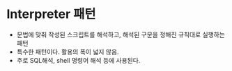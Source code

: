 # Interpreter 패턴
* 문법에 맞춰 작성된 스크립트를 해석하고, 해석된 구문을 정해진 규칙대로 실행하는 패턴
* 특수한 패턴이다. 활용의 폭이 넓지 않음.
* 주로 SQL해석, shell 명령어 해석 등에 사용된다.